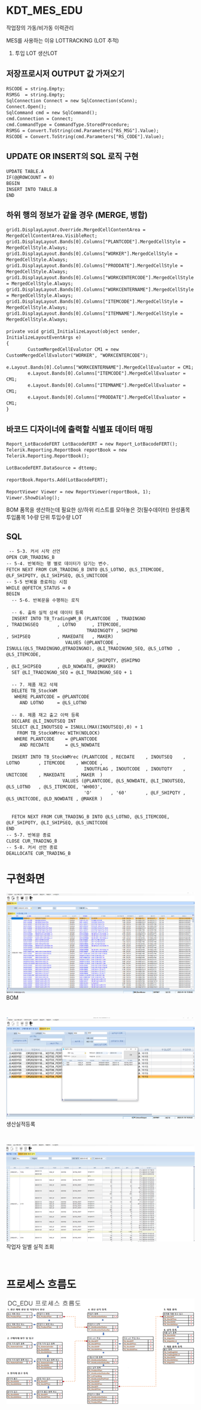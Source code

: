 # KDT_MES_EDU

작업장의 가동/비가동 이력관리

MES를 사용하는 이유
LOTTRACKING (LOT 추적)

1. 투입 LOT 생산LOT

## 저장프로시저 OUTPUT 값 가져오기
```
RSCODE = string.Empty;
RSMSG  = string.Empty;
SqlConnection Connect = new SqlConnection(sConn);
Connect.Open();
SqlCommand cmd = new SqlCommand();
cmd.Connection = Connect;
cmd.CommandType = CommandType.StoredProcedure;
RSMSG = Convert.ToString(cmd.Parameters["RS_MSG"].Value);
RSCODE = Convert.ToString(cmd.Parameters["RS_CODE"].Value);
```

## UPDATE OR INSERT의 SQL 로직 구현
```
UPDATE TABLE.A
IF(@@ROWCOUNT = 0)
BEGIN
INSERT INTO TABLE.B
END
```

##  하위 행의 정보가 같을 경우 (MERGE, 병합)
```
grid1.DisplayLayout.Override.MergedCellContentArea = MergedCellContentArea.VisibleRect;
grid1.DisplayLayout.Bands[0].Columns["PLANTCODE"].MergedCellStyle = MergedCellStyle.Always;
grid1.DisplayLayout.Bands[0].Columns["WORKER"].MergedCellStyle = MergedCellStyle.Always;
grid1.DisplayLayout.Bands[0].Columns["PRODDATE"].MergedCellStyle = MergedCellStyle.Always;
grid1.DisplayLayout.Bands[0].Columns["WORKCENTERCODE"].MergedCellStyle = MergedCellStyle.Always;
grid1.DisplayLayout.Bands[0].Columns["WORKCENTERNAME"].MergedCellStyle = MergedCellStyle.Always;
grid1.DisplayLayout.Bands[0].Columns["ITEMCODE"].MergedCellStyle = MergedCellStyle.Always;
grid1.DisplayLayout.Bands[0].Columns["ITEMNAME"].MergedCellStyle = MergedCellStyle.Always;

private void grid1_InitializeLayout(object sender, InitializeLayoutEventArgs e)
{
        CustomMergedCellEvalutor CM1 = new CustomMergedCellEvalutor("WORKER", "WORKCENTERCODE");
        e.Layout.Bands[0].Columns["WORKCENTERNAME"].MergedCellEvaluator = CM1;
        e.Layout.Bands[0].Columns["ITEMCODE"].MergedCellEvaluator = CM1;
        e.Layout.Bands[0].Columns["ITEMNAME"].MergedCellEvaluator = CM1;
        e.Layout.Bands[0].Columns["PRODDATE"].MergedCellEvaluator = CM1;
}
```

## 바코드 디자이너에 출력할 식별표 데이터 매핑
```
Report_LotBacodeFERT LotBacodeFERT = new Report_LotBacodeFERT();
Telerik.Reporting.ReportBook reportBook = new Telerik.Reporting.ReportBook();

LotBacodeFERT.DataSource = dttemp;

reportBook.Reports.Add(LotBacodeFERT);

ReportViewer Viewer = new ReportViewer(reportBook, 1);
Viewer.ShowDialog();
```

BOM 품목을 생산하는데 필요한 상/하위 리스트를 모아놓은 것(필수데이터) 완성품목 투입품목 1수량 단위 투입수량
LOT

## SQL 
```
 -- 5-3. 커서 시작 선언
OPEN CUR_TRADING_B
-- 5-4. 반복하는 행 별로 데이터가 담기는 변수.
FETCH NEXT FROM CUR_TRADING_B INTO @LS_LOTNO, @LS_ITEMCODE, @LF_SHIPQTY, @LI_SHIPSEQ, @LS_UNITCODE
-- 5-5 반복을 종료하는 시점
WHILE @@FETCH_STATUS = 0
BEGIN
  -- 5-6. 반복문을 수행하는 로직

  -- 6. 출하 실적 상세 데이터 등록
  INSERT INTO TB_TradingWM_B (PLANTCODE  , TRADINGNO                       , TRADINGSEQ       , LOTNO      , ITEMCODE,
                              TRADINGQTY , SHIPNO                          , SHIPSEQ          , MAKEDATE   , MAKER)
					  VALUES (@PLANTCODE , ISNULL(@LS_TRADINGNO,@TRADINGNO), @LI_TRADINGNO_SEQ, @LS_LOTNO  , @LS_ITEMCODE,
					          @LF_SHIPQTY, @SHIPNO                         , @LI_SHIPSEQ      , @LD_NOWDATE, @MAKER)
  SET @LI_TRADINGNO_SEQ = @LI_TRADINGNO_SEQ + 1

  -- 7. 제품 재고 삭제
  DELETE TB_StockWM
   WHERE PLANTCODE = @PLANTCODE
     AND LOTNO     = @LS_LOTNO

  -- 8. 제품 재고 출고 이력 등록
  DECLARE @LI_INOUTSEQ INT
  SELECT @LI_INOUTSEQ = ISNULL(MAX(INOUTSEQ),0) + 1
    FROM TB_StockWMrec WITH(NOLOCK)
   WHERE PLANTCODE    = @PLANTCODE
     AND RECDATE      = @LS_NOWDATE

  INSERT INTO TB_StockWMrec (PLANTCODE , RECDATE    , INOUTSEQ    , LOTNO       , ITEMCODE    , WHCODE ,
                             INOUTFLAG , INOUTCODE  , INOUTQTY    , UNITCODE    , MAKEDATE    , MAKER  )
					 VALUES (@PLANTCODE, @LS_NOWDATE, @LI_INOUTSEQ, @LS_LOTNO   , @LS_ITEMCODE, 'WH003',
					         'O'       , '60'       , @LF_SHIPQTY , @LS_UNITCODE, @LD_NOWDATE , @MAKER )


  FETCH NEXT FROM CUR_TRADING_B INTO @LS_LOTNO, @LS_ITEMCODE, @LF_SHIPQTY, @LI_SHIPSEQ, @LS_UNITCODE
END
-- 5-7. 반복문 종료
CLOSE CUR_TRADING_B
-- 5-8. 커서 선언 종료
DEALLOCATE CUR_TRADING_B
```

# 구현화면
![BOM](https://github.com/roving324/KDT_MES_EDU/blob/master/IMG/BOM.PNG)
BOM

<br/>

![생산실적등록](https://github.com/roving324/KDT_MES_EDU/blob/master/IMG/%EC%83%9D%EC%82%B0%EC%8B%A4%EC%A0%81.PNG)
생산실적등록

<br/>

![작업자 일별 실적 조회](https://github.com/roving324/KDT_MES_EDU/blob/master/IMG/%EC%9E%91%EC%97%85%EC%9E%90%20%EC%9D%BC%EB%B3%84%20%EC%8B%A4%EC%A0%81.PNG)
작업자 일별 실적 조회

<br/>

# 프로세스 흐름도
![프로세스 흐름도](https://github.com/roving324/KDT_MES_EDU/blob/master/IMG/%ED%94%84%EB%A1%9C%EC%84%B8%EC%8A%A4%20%ED%9D%90%EB%A6%84%EB%8F%84.png)
